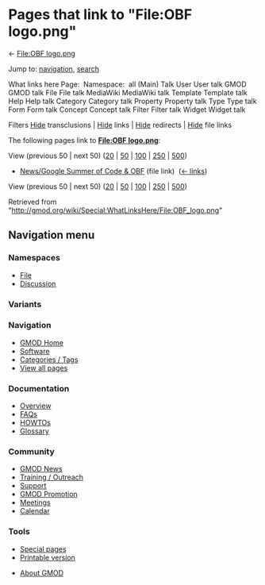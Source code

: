 <div id="mw-page-base" class="noprint">

</div>

<div id="mw-head-base" class="noprint">

</div>

<div id="content" class="mw-body" role="main">

<span id="top"></span>

<div id="mw-js-message" style="display:none;">

</div>



# <span dir="auto">Pages that link to "File:OBF logo.png"</span>

<div id="bodyContent">

<div id="contentSub">

← [File:OBF logo.png](/wiki/File:OBF_logo.png "File:OBF logo.png")

</div>

<div id="jump-to-nav" class="mw-jump">

Jump to: [navigation](#mw-navigation), [search](#p-search)

</div>

<div id="mw-content-text">

What links here Page:  Namespace:  all (Main) Talk User User talk GMOD
GMOD talk File File talk MediaWiki MediaWiki talk Template Template talk
Help Help talk Category Category talk Property Property talk Type Type
talk Form Form talk Concept Concept talk Filter Filter talk Widget
Widget talk

Filters
[Hide](/mediawiki/index.php?title=Special:WhatLinksHere/File:OBF_logo.png&hidetrans=1 "Special:WhatLinksHere/File:OBF logo.png")
transclusions \|
[Hide](/mediawiki/index.php?title=Special:WhatLinksHere/File:OBF_logo.png&hidelinks=1 "Special:WhatLinksHere/File:OBF logo.png")
links \|
[Hide](/mediawiki/index.php?title=Special:WhatLinksHere/File:OBF_logo.png&hideredirs=1 "Special:WhatLinksHere/File:OBF logo.png")
redirects \|
[Hide](/mediawiki/index.php?title=Special:WhatLinksHere/File:OBF_logo.png&hideimages=1 "Special:WhatLinksHere/File:OBF logo.png")
file links

The following pages link to **[File:OBF
logo.png](/wiki/File:OBF_logo.png "File:OBF logo.png")**:

View (previous 50 \| next 50)
([20](/mediawiki/index.php?title=Special:WhatLinksHere/File:OBF_logo.png&limit=20 "Special:WhatLinksHere/File:OBF logo.png")
\|
[50](/mediawiki/index.php?title=Special:WhatLinksHere/File:OBF_logo.png&limit=50 "Special:WhatLinksHere/File:OBF logo.png")
\|
[100](/mediawiki/index.php?title=Special:WhatLinksHere/File:OBF_logo.png&limit=100 "Special:WhatLinksHere/File:OBF logo.png")
\|
[250](/mediawiki/index.php?title=Special:WhatLinksHere/File:OBF_logo.png&limit=250 "Special:WhatLinksHere/File:OBF logo.png")
\|
[500](/mediawiki/index.php?title=Special:WhatLinksHere/File:OBF_logo.png&limit=500 "Special:WhatLinksHere/File:OBF logo.png"))

- [News/Google Summer of Code &
  OBF](/wiki/News/Google_Summer_of_Code_%26_OBF "News/Google Summer of Code & OBF")
  (file link) ‎ <span class="mw-whatlinkshere-tools">([←
  links](/mediawiki/index.php?title=Special:WhatLinksHere&target=News%2FGoogle+Summer+of+Code+%26+OBF "Special:WhatLinksHere"))</span>

View (previous 50 \| next 50)
([20](/mediawiki/index.php?title=Special:WhatLinksHere/File:OBF_logo.png&limit=20 "Special:WhatLinksHere/File:OBF logo.png")
\|
[50](/mediawiki/index.php?title=Special:WhatLinksHere/File:OBF_logo.png&limit=50 "Special:WhatLinksHere/File:OBF logo.png")
\|
[100](/mediawiki/index.php?title=Special:WhatLinksHere/File:OBF_logo.png&limit=100 "Special:WhatLinksHere/File:OBF logo.png")
\|
[250](/mediawiki/index.php?title=Special:WhatLinksHere/File:OBF_logo.png&limit=250 "Special:WhatLinksHere/File:OBF logo.png")
\|
[500](/mediawiki/index.php?title=Special:WhatLinksHere/File:OBF_logo.png&limit=500 "Special:WhatLinksHere/File:OBF logo.png"))

</div>

<div class="printfooter">

Retrieved from
"<http://gmod.org/wiki/Special:WhatLinksHere/File:OBF_logo.png>"

</div>

<div id="catlinks" class="catlinks catlinks-allhidden">

</div>

<div class="visualClear">

</div>

</div>

</div>

<div id="mw-navigation">

## Navigation menu

<div id="mw-head">



<div id="left-navigation">

<div id="p-namespaces" class="vectorTabs" role="navigation"
aria-labelledby="p-namespaces-label">

### Namespaces

- <span id="ca-nstab-image"><a href="/wiki/File:OBF_logo.png" accesskey="c"
  title="View the file page [c]">File</a></span>
- <span id="ca-talk"><a
  href="/mediawiki/index.php?title=File_talk:OBF_logo.png&amp;action=edit&amp;redlink=1"
  accesskey="t"
  title="Discussion about the content page [t]">Discussion</a></span>

</div>

<div id="p-variants" class="vectorMenu emptyPortlet" role="navigation"
aria-labelledby="p-variants-label">

### 

### Variants[](#)

<div class="menu">

</div>

</div>

</div>

<div id="right-navigation">





</div>



</div>

</div>

</div>

<div id="mw-panel">

<div id="p-logo" role="banner">

<a href="/wiki/Main_Page"
style="background-image: url(http://gmod.org/images/GMOD-cogs.png);"
title="Visit the main page"></a>

</div>

<div id="p-Navigation" class="portal" role="navigation"
aria-labelledby="p-Navigation-label">

### Navigation

<div class="body">

- <span id="n-GMOD-Home">[GMOD Home](/wiki/Main_Page)</span>
- <span id="n-Software">[Software](/wiki/GMOD_Components)</span>
- <span id="n-Categories-.2F-Tags">[Categories /
  Tags](/wiki/Categories)</span>
- <span id="n-View-all-pages">[View all
  pages](/wiki/Special:AllPages)</span>

</div>

</div>

<div id="p-Documentation" class="portal" role="navigation"
aria-labelledby="p-Documentation-label">

### Documentation

<div class="body">

- <span id="n-Overview">[Overview](/wiki/Overview)</span>
- <span id="n-FAQs">[FAQs](/wiki/Category:FAQ)</span>
- <span id="n-HOWTOs">[HOWTOs](/wiki/Category:HOWTO)</span>
- <span id="n-Glossary">[Glossary](/wiki/Glossary)</span>

</div>

</div>

<div id="p-Community" class="portal" role="navigation"
aria-labelledby="p-Community-label">

### Community

<div class="body">

- <span id="n-GMOD-News">[GMOD News](/wiki/GMOD_News)</span>
- <span id="n-Training-.2F-Outreach">[Training /
  Outreach](/wiki/Training_and_Outreach)</span>
- <span id="n-Support">[Support](/wiki/Support)</span>
- <span id="n-GMOD-Promotion">[GMOD
  Promotion](/wiki/GMOD_Promotion)</span>
- <span id="n-Meetings">[Meetings](/wiki/Meetings)</span>
- <span id="n-Calendar">[Calendar](/wiki/Calendar)</span>

</div>

</div>

<div id="p-tb" class="portal" role="navigation"
aria-labelledby="p-tb-label">

### Tools

<div class="body">

- <span id="t-specialpages"><a href="/wiki/Special:SpecialPages" accesskey="q"
  title="A list of all special pages [q]">Special pages</a></span>
- <span id="t-print"><a
  href="/mediawiki/index.php?title=Special:WhatLinksHere/File:OBF_logo.png&amp;printable=yes"
  rel="alternate" accesskey="p"
  title="Printable version of this page [p]">Printable version</a></span>

</div>

</div>

</div>

</div>

<div id="footer" role="contentinfo">

- <span id="footer-places-about">[About
  GMOD](/wiki/GMOD:About "GMOD:About")</span>

<!-- -->






</div>
